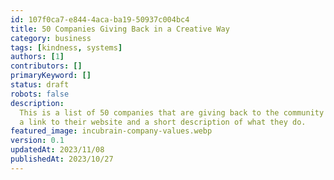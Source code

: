 ```yaml
---
id: 107f0ca7-e844-4aca-ba19-50937c004bc4
title: 50 Companies Giving Back in a Creative Way
category: business
tags: [kindness, systems]
authors: [1]
contributors: []
primaryKeyword: []
status: draft
robots: false
description: 
  This is a list of 50 companies that are giving back to the community in some way. We've included
  a link to their website and a short description of what they do.
featured_image: incubrain-company-values.webp
version: 0.1
updatedAt: 2023/11/08
publishedAt: 2023/10/27
---
```

